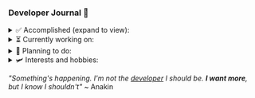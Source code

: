 ### Developer Journal 📜

<details>
  <summary>✅ Accomplished (expand to view):</summary>

<br>

- 📦 [Develop a backend api](https://github.com/franciscoengenheiro/chelas-movies-database)
- 🛠️ [Develop an application with physical hardware integration](https://github.com/franciscoengenheiro/ticket-machine-fpga)
- 🎨 [Develop an application that uses a GUI](https://github.com/franciscoengenheiro/space-invaders-app)
- 📚 [Develop a simple library or set of utility functions](https://github.com/decimalib/intellijdbc)
- ♟️ ️[Develop an online application with relevant features](https://github.com/franciscoengenheiro/desktop-checkers-app)
- 🚄 [Develop a project where dynamic code generation is used to improve performance](https://github.com/astral-projects/autorouter)
- 🌐 [Develop a full stack application using the latest technologies](https://github.com/astral-projects/gomoku-web)
- 📱 [Develop a mobile application](https://github.com/astral-projects/gomoku-mobile)

</details>

<details>
  <summary>⏳ Currently working on:</summary>

<br>

- 📖 Develop a project in [KMP](https://kotlinlang.org/docs/multiplatform.html)
- 📖 Develop and support a larger and more robust library or DSL
- ⚙️ Develop a project that uses preprocessors in build time like [KSP](https://kotlinlang.org/docs/ksp-overview.html)
- ☁️ Work on a Cloud Computing and Distribuited Systems project
- 🤖 Work on a Machine learning or AI project

</details>

<details>
  <summary>🔭 Planning to do:</summary>

<br>

- 💼 Internship in a software company
- 📱 Develop a full reactive mobile application using the latest technologies
- ⚙️ Develop a plugin
- 🎓 Build a personal website
- 🕹️ Develop an indie game with an external tool like [GameMaker](https://gamemaker.io/en) (for platformers mostly) and more advanced tools
  like [Unity](https://unity.com/) or [Unreal Engine](https://www.unrealengine.com/en-US/). It includes designing the
  characters and the world, creating the story, and developing
  the game mechanics
- 🚀 Develop, launch and maintain a fully-fledged product
- 📈 Work on a project that involves data analysis and visualization
- 🖱️ Be part of an organization or team with published products
- 🎮 Join a game development team

</details>

<details>
  <summary>🛩️ Interests and hobbies:</summary>

<br>

- **🎮 Avid Gamer:**
  Enthusiastically immersed in everything about the gaming world in most genres and platforms,
  with a keen focus on the PlayStation console and collecting [trophies](https://psnprofiles.com/PhantomBlade19) 🏆

- **🦾 Dedicated Gym Goer:**
  Committed to a fitness lifestyle,
  regularly hitting the gym to achieve personal health and wellness goals, although body dismorphia is a constant
  struggle

- **🚴‍♂️ Cycling Lover:**
  Passionate about cycling and exploring new places on two wheels,
  with a particular interest in long-distance cycling and camping throughout the way (*biketrip*)
   - Latest trip: [Set 2022 - Barcelona to Valencia](https://www.youtube.com/watch?v=75aUvd2DjqE)

- **🌍 Passionate about National and International Politics:**
  Actively involved in staying informed and participating in discussions about both national and international political
  events and issues

- **🌌 Space Enthusiast:**
  Fascinated by the cosmos and the mysteries of the universe,
  with a particular interest in the latest discoveries and developments in space exploration

</details>

_"Something's happening. I'm not the <ins>developer</ins> I should be. **I want more**, but I know I shouldn't"_ ~ Anakin
